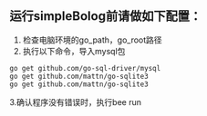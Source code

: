 ## 运行simpleBolog前请做如下配置：
1. 检查电脑环境的go_path，go_root路径
2. 执行以下命令，导入mysql包
```
go get github.com/go-sql-driver/mysql
go get github.com/mattn/go-sqlite3
go get github.com/mattn/go-sqlite3

```
3.确认程序没有错误时，执行bee run